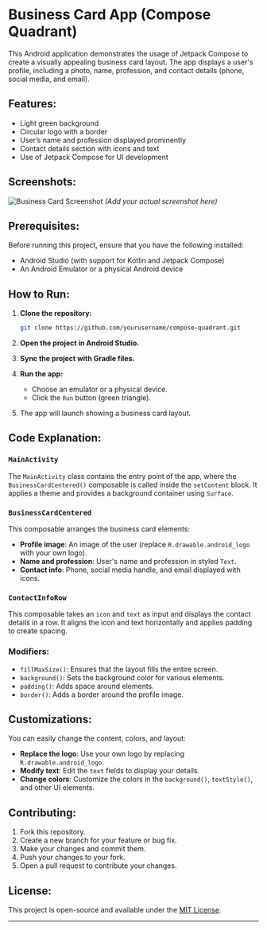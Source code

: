

# Business Card App (Compose Quadrant)

This Android application demonstrates the usage of Jetpack Compose to create a visually appealing business card layout. The app displays a user's profile, including a photo, name, profession, and contact details (phone, social media, and email).

## Features:
- Light green background
- Circular logo with a border
- User’s name and profession displayed prominently
- Contact details section with icons and text
- Use of Jetpack Compose for UI development

## Screenshots:

![Business Card Screenshot](images/screenshot.png) *(Add your actual screenshot here)*

## Prerequisites:
Before running this project, ensure that you have the following installed:
- Android Studio (with support for Kotlin and Jetpack Compose)
- An Android Emulator or a physical Android device

## How to Run:

1. **Clone the repository:**
   ```bash
   git clone https://github.com/yourusername/compose-quadrant.git
   ```

2. **Open the project in Android Studio.**

3. **Sync the project with Gradle files.**

4. **Run the app:**
   - Choose an emulator or a physical device.
   - Click the `Run` button (green triangle).

5. The app will launch showing a business card layout.

## Code Explanation:

### `MainActivity`
The `MainActivity` class contains the entry point of the app, where the `BusinessCardCentered()` composable is called inside the `setContent` block. It applies a theme and provides a background container using `Surface`.

### `BusinessCardCentered`
This composable arranges the business card elements:
- **Profile image**: An image of the user (replace `R.drawable.android_logo` with your own logo).
- **Name and profession**: User's name and profession in styled `Text`.
- **Contact info**: Phone, social media handle, and email displayed with icons.

### `ContactInfoRow`
This composable takes an `icon` and `text` as input and displays the contact details in a row. It aligns the icon and text horizontally and applies padding to create spacing.

### Modifiers:
- `fillMaxSize()`: Ensures that the layout fills the entire screen.
- `background()`: Sets the background color for various elements.
- `padding()`: Adds space around elements.
- `border()`: Adds a border around the profile image.

## Customizations:
You can easily change the content, colors, and layout:
- **Replace the logo**: Use your own logo by replacing `R.drawable.android_logo`.
- **Modify text**: Edit the `text` fields to display your details.
- **Change colors**: Customize the colors in the `background()`, `textStyle()`, and other UI elements.

## Contributing:
1. Fork this repository.
2. Create a new branch for your feature or bug fix.
3. Make your changes and commit them.
4. Push your changes to your fork.
5. Open a pull request to contribute your changes.

## License:
This project is open-source and available under the [MIT License](LICENSE).

---


